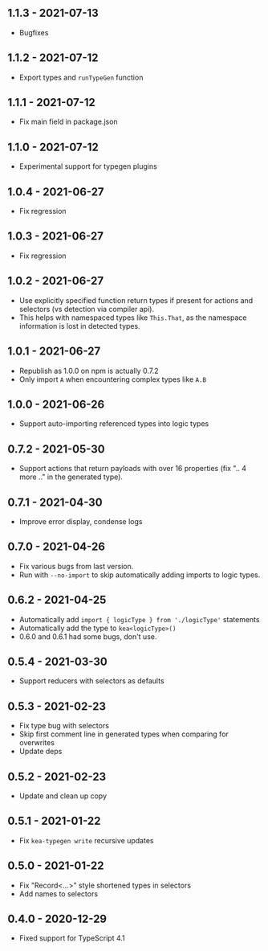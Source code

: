 ## 1.1.3 - 2021-07-13
- Bugfixes

## 1.1.2 - 2021-07-12
- Export types and `runTypeGen` function

## 1.1.1 - 2021-07-12
- Fix main field in package.json

## 1.1.0 - 2021-07-12
- Experimental support for typegen plugins

## 1.0.4 - 2021-06-27
- Fix regression

## 1.0.3 - 2021-06-27
- Fix regression

## 1.0.2 - 2021-06-27
- Use explicitly specified function return types if present for actions and selectors (vs detection via compiler api).
- This helps with namespaced types like `This.That`, as the namespace information is lost in detected types.

## 1.0.1 - 2021-06-27
- Republish as 1.0.0 on npm is actually 0.7.2
- Only import `A` when encountering complex types like `A.B`

## 1.0.0 - 2021-06-26
- Support auto-importing referenced types into logic types

## 0.7.2 - 2021-05-30
- Support actions that return payloads with over 16 properties (fix ".. 4 more .." in the generated type).

## 0.7.1 - 2021-04-30
- Improve error display, condense logs

## 0.7.0 - 2021-04-26
- Fix various bugs from last version. 
- Run with `--no-import` to skip automatically adding imports to logic types.

## 0.6.2 - 2021-04-25
- Automatically add `import { logicType } from './logicType'` statements
- Automatically add the type to `kea<logicType>()`
- 0.6.0 and 0.6.1 had some bugs, don't use.

## 0.5.4 - 2021-03-30
- Support reducers with selectors as defaults

## 0.5.3 - 2021-02-23
- Fix type bug with selectors
- Skip first comment line in generated types when comparing for overwrites
- Update deps

## 0.5.2 - 2021-02-23
- Update and clean up copy

## 0.5.1 - 2021-01-22
- Fix `kea-typegen write` recursive updates

## 0.5.0 - 2021-01-22
- Fix "Record<...>" style shortened types in selectors
- Add names to selectors

## 0.4.0 - 2020-12-29
- Fixed support for TypeScript 4.1
